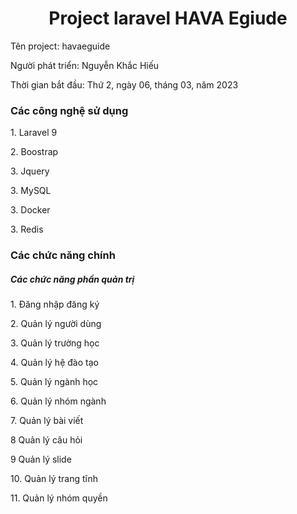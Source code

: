 <h1 align="center">Project laravel HAVA Egiude</h1>
<p>Tên project: havaeguide</p>
<p>Người phát triển: Nguyễn Khắc Hiếu</p>
<p>Thời gian bắt đầu: Thứ 2, ngày 06, tháng 03, năm 2023</p>

<h3>Các công nghệ sử dụng</h3>
<p>1. Laravel 9</p>
<p>2. Boostrap</p>
<p>3. Jquery</p>
<p>3. MySQL</p>
<p>3. Docker</p>
<p>3. Redis</p>

<h3>Các chức năng chính</h3>

<h5>Các chức năng phần quản trị</h5>
<p>1. Đăng nhập đăng ký</p>
<p>2. Quản lý người dùng</p>
<p>3. Quản lý trường học</p>
<p>4. Quản lý hệ đào tạo</p>
<p>5. Quản lý ngành học</p>
<p>6. Quản lý nhóm ngành</p>
<p>7. Quản lý bài viết</p>
<p>8 Quản lý câu hỏi</p>
<p>9 Quản lý slide</p>
<p>10. Quản lý trang tĩnh</p>
<p>11. Quản lý nhóm quyền</p>
